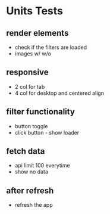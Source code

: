 # Units Tests

## render elements
- check if the filters are loaded
- images w/ w/o

## responsive
- 2 col for tab
- 4 col for desktop and centered align

## filter functionality
- button toggle
- click button - show loader

## fetch data
- api limit 100 everytime
- show no data

## after refresh
- refresh the app